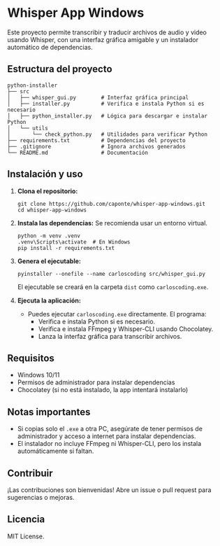 # Whisper App Windows

Este proyecto permite transcribir y traducir archivos de audio y video usando Whisper, con una interfaz gráfica amigable y un instalador automático de dependencias.

## Estructura del proyecto

```
python-installer
├── src
│   ├── whisper_gui.py        # Interfaz gráfica principal
│   ├── installer.py          # Verifica e instala Python si es necesario
│   ├── python_installer.py   # Lógica para descargar e instalar Python
│   └── utils
│       └── check_python.py   # Utilidades para verificar Python
├── requirements.txt          # Dependencias del proyecto
├── .gitignore                # Ignora archivos generados
└── README.md                 # Documentación
```

## Instalación y uso

1. **Clona el repositorio:**
   ```
   git clone https://github.com/caponte/whisper-app-windows.git
   cd whisper-app-windows
   ```

2. **Instala las dependencias:**
   Se recomienda usar un entorno virtual.
   ```
   python -m venv .venv
   .venv\Scripts\activate  # En Windows
   pip install -r requirements.txt
   ```

3. **Genera el ejecutable:**
   ```
   pyinstaller --onefile --name carloscoding src/whisper_gui.py
   ```
   El ejecutable se creará en la carpeta `dist` como `carloscoding.exe`.

4. **Ejecuta la aplicación:**
   - Puedes ejecutar `carloscoding.exe` directamente. El programa:
     - Verifica e instala Python si es necesario.
     - Verifica e instala FFmpeg y Whisper-CLI usando Chocolatey.
     - Lanza la interfaz gráfica para transcribir archivos.

## Requisitos
- Windows 10/11
- Permisos de administrador para instalar dependencias
- Chocolatey (si no está instalado, la app intentará instalarlo)

## Notas importantes
- Si copias solo el `.exe` a otra PC, asegúrate de tener permisos de administrador y acceso a internet para instalar dependencias.
- El instalador no incluye FFmpeg ni Whisper-CLI, pero los instala automáticamente si faltan.

## Contribuir
¡Las contribuciones son bienvenidas! Abre un issue o pull request para sugerencias o mejoras.

## Licencia
MIT License.